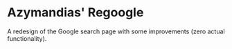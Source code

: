 # Azymandias' Regoogle
A redesign of the Google search page with some improvements (zero actual functionality).
